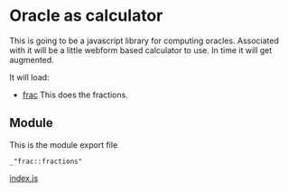 # Oracle as calculator

This is going to be a javascript library for computing oracles. Associated
with it will be a little webform based calculator to use. In time it will get
augmented. 


It will load: 

* [frac](frac.md "load:") This does the fractions. 


## Module

This is the module export file

    _"frac::fractions"

[index.js](# "save:")



